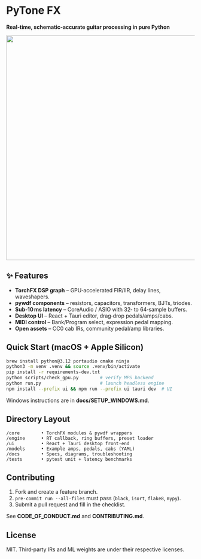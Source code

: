 # PyTone FX

**Real‑time, schematic‑accurate guitar processing in pure Python**

<p align="center">
  <img src="docs/hero.png" width="600">
</p>

## ✨ Features

* **TorchFX DSP graph** – GPU‑accelerated FIR/IIR, delay lines, waveshapers.
* **pywdf components** – resistors, capacitors, transformers, BJTs, triodes.
* **Sub‑10 ms latency** – CoreAudio / ASIO with 32‑ to 64‑sample buffers.
* **Desktop UI** – React + Tauri editor, drag‑drop pedals/amps/cabs.
* **MIDI control** – Bank/Program select, expression pedal mapping.
* **Open assets** – CC0 cab IRs, community pedal/amp libraries.

## Quick Start (macOS + Apple Silicon)

```bash
brew install python@3.12 portaudio cmake ninja
python3 -m venv .venv && source .venv/bin/activate
pip install -r requirements-dev.txt
python scripts/check_gpu.py        # verify MPS backend
python run.py                      # launch headless engine
npm install --prefix ui && npm run --prefix ui tauri dev  # UI
```

Windows instructions are in **docs/SETUP\_WINDOWS.md**.

## Directory Layout

```
/core        • TorchFX modules & pywdf wrappers
/engine      • RT callback, ring buffers, preset loader
/ui          • React + Tauri desktop front‑end
/models      • Example amps, pedals, cabs (YAML)
/docs        • Specs, diagrams, troubleshooting
/tests       • pytest unit + latency benchmarks
```

## Contributing

1. Fork and create a feature branch.
2. `pre-commit run --all-files` must pass (`black`, `isort`, `flake8`, `mypy`).
3. Submit a pull request and fill in the checklist.

See **CODE\_OF\_CONDUCT.md** and **CONTRIBUTING.md**.

## License

MIT.  Third‑party IRs and ML weights are under their respective licenses.
